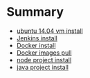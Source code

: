 Summary
=======

-	[ubuntu 14.04 vm install](ubuntu-vm-install.md)
-	[Jenkins install](jenkins-install.md)
-	[Docker install](docker-install.md)
-	[Docker images pull](Docker-images-pull.md)
-	[node project install](node-project-install.md)
-	[java project install](java-project-install.md)
